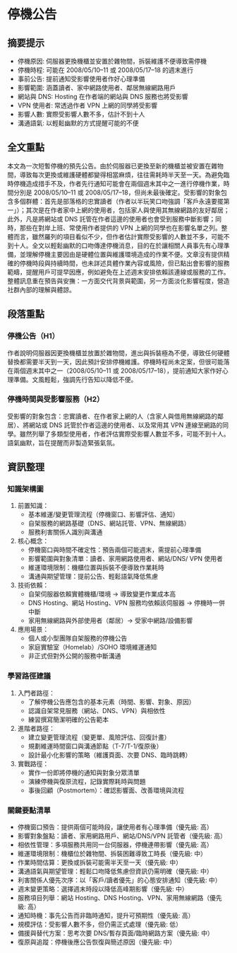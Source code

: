 # 停機公告

## 摘要提示
- 停機原因: 伺服器更換機櫃並安置於雜物間，拆裝維護不便導致需停機
- 停機時程: 可能在 2008/05/10–11 或 2008/05/17–18 的週末進行
- 事前公告: 提前通知受影響使用者作好心理準備
- 影響範圍: 涵蓋讀者、家中網路使用者、鄰居無線網路用戶
- 網站與 DNS: Hosting 在作者端的網站與 DNS 服務也將受影響
- VPN 使用者: 常透過作者 VPN 上網的同學將受影響
- 影響人數: 實際受影響人數不多，估計不到十人
- 溝通語氣: 以輕鬆幽默的方式提醒可能的不便

## 全文重點
本文為一次短暫停機的預先公告。由於伺服器已更換至新的機櫃並被安置在雜物間，導致每次更換或維護硬體都變得相當麻煩，往往需耗時半天至一天。為避免臨時停機造成措手不及，作者先行通知可能會在兩個週末其中之一進行停機作業，時間分別是 2008/05/10–11 或 2008/05/17–18，但尚未最後確定。受影響的對象包含多個群體：首先是部落格的忠實讀者（作者以半玩笑口吻強調「客戶永遠要擺第一」）；其次是在作者家中上網的使用者，包括家人與使用其無線網路的友好鄰居；此外，凡是將網站或 DNS 託管在作者這邊的使用者也會受到服務中斷影響；同時，那些在對岸上班、常使用作者提供的 VPN 上網的同學也在影響名單之列。整體而言，雖然羅列的項目看似不少，但作者估計實際受影響的人數並不多，可能不到十人。全文以輕鬆幽默的口吻傳達停機消息，目的在於讓相關人員事先有心理準備，並理解停機主要因由是硬體位置與維護環境造成的作業不便。文章沒有提供精確的停機時段與持續時間，也未詳述具體作業內容或風險，但已點出會影響的服務範疇，提醒用戶可提早因應，例如避免在上述週末安排依賴該連線或服務的工作。整體訊息重在預告與安撫：一方面交代背景與範圍，另一方面淡化影響程度，營造社群內部的理解與體諒。

## 段落重點
### 停機公告（H1）
作者說明伺服器因更換機櫃並放置於雜物間，進出與拆裝極為不便，導致任何硬體替換都需要半天到一天，因此預計安排停機維護。停機時程尚未定案，但很可能落在兩個週末其中之一（2008/05/10–11 或 2008/05/17–18），提前通知大家作好心理準備。文風輕鬆，強調先行告知以降低不便。

### 停機時間與受影響服務（H2）
受影響的對象包含：忠實讀者、在作者家上網的人（含家人與借用無線網路的鄰居）、將網站或 DNS 託管於作者這邊的使用者、以及常用其 VPN 連線至網路的同學。雖然列舉了多類型使用者，作者評估實際受影響人數並不多，可能不到十人。語氣幽默，旨在提醒而非製造緊張氣氛。

## 資訊整理

### 知識架構圖
1. 前置知識：
   - 基本維運/變更管理流程（停機窗口、影響評估、通知）
   - 自架服務的網路基礎（DNS、網站託管、VPN、無線網路）
   - 服務利害關係人識別與溝通
2. 核心概念：
   - 停機窗口與時間不確定性：預告兩個可能週末，需提前心理準備
   - 影響範圍與對象清單：讀者、家用網路使用者、網站/DNS/ VPN 使用者
   - 維運環境限制：機櫃位置與拆裝不便導致作業耗時
   - 溝通與期望管理：提前公告、輕鬆語氣降低焦慮
3. 技術依賴：
   - 自架伺服器依賴實體機櫃/環境 → 導致變更作業成本高
   - DNS Hosting、網站 Hosting、VPN 服務均依賴該伺服器 → 停機時一併中斷
   - 家用無線網路與外部使用者（鄰居）→ 受家中網路/設備影響
4. 應用場景：
   - 個人或小型團隊自架服務的停機公告
   - 家庭實驗室（Homelab）/SOHO 環境維運通知
   - 非正式但對外公開的服務中斷溝通

### 學習路徑建議
1. 入門者路徑：
   - 了解停機公告應包含的基本元素（時間、影響、對象、原因）
   - 認識自架常見服務（網站、DNS、VPN）與相依性
   - 練習撰寫簡潔明確的公告範本
2. 進階者路徑：
   - 建立變更管理流程（變更單、風險評估、回復計畫）
   - 規劃維運時間窗口與溝通節點（T-7/T-1/復原後）
   - 設計最小化影響的策略（維護頁面、次要 DNS、臨時跳轉）
3. 實戰路徑：
   - 實作一份即將停機的通知與對象分眾清單
   - 演練停機與復原流程，記錄實際耗時與問題
   - 事後回顧（Postmortem）：確認影響面、改善環境與流程

### 關鍵要點清單
- 停機窗口預告：提供兩個可能時段，讓使用者有心理準備（優先級: 高）
- 影響對象盤點：讀者、家用網路用戶、網站/DNS/VPN 託管者（優先級: 高）
- 相依性管理：多項服務共用同一台伺服器，停機連帶影響（優先級: 高）
- 維運環境限制：機櫃位於雜物間、拆裝困難導致工時長（優先級: 中）
- 作業時間估算：更換或拆裝可能需半天至一天（優先級: 中）
- 溝通語氣與期望管理：輕鬆口吻降低焦慮但資訊仍需明確（優先級: 中）
- 利害關係人優先次序：以「客戶/讀者優先」的心態安排通知（優先級: 中）
- 週末變更策略：選擇週末時段以降低高峰期影響（優先級: 中）
- 服務項目列舉：網站 Hosting、DNS Hosting、VPN、家用無線網路（優先級: 高）
- 通知時機：事先公告而非臨時通知，提升可預期性（優先級: 高）
- 規模評估：受影響人數不多，但仍需正式處理（優先級: 低）
- 備援與替代方案：思考次要 DNS/暫存頁面/臨時網路方案（優先級: 中）
- 復原與追蹤：停機後應公告恢復與簡述原因（優先級: 中）